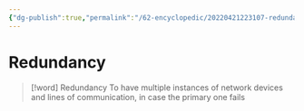 ```yaml
---
{"dg-publish":true,"permalink":"/62-encyclopedic/20220421223107-redundancy/","dgHomeLink":true,"dgPassFrontmatter":false}
---
```



# Redundancy

> [!word] Redundancy
> To have multiple instances of network devices and lines of communication, in case the primary one fails
